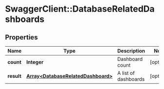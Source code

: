 # SwaggerClient::DatabaseRelatedDashboards

## Properties
Name | Type | Description | Notes
------------ | ------------- | ------------- | -------------
**count** | **Integer** | Dashboard count | [optional] 
**result** | [**Array&lt;DatabaseRelatedDashboard&gt;**](DatabaseRelatedDashboard.md) | A list of dashboards | [optional] 

